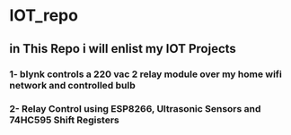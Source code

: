 # IOT_repo

## in This Repo i will enlist my IOT Projects 


### 1- blynk controls a 220 vac 2 relay module over my home wifi network and controlled bulb
### 2- Relay Control using ESP8266, Ultrasonic Sensors and 74HC595 Shift Registers
